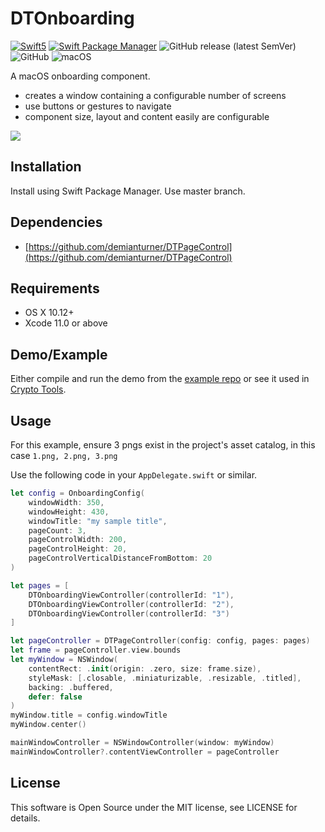 # DTOnboarding

<a href="https://developer.apple.com/swift"><img alt="Swift5" src="https://img.shields.io/badge/language-Swift5-orange.svg"/></a>
<a href="https://swift.org/package-manager"><img alt="Swift Package Manager" src="https://img.shields.io/badge/SwiftPM-compatible-yellowgreen.svg"/></a>
![GitHub release (latest SemVer)](https://img.shields.io/github/v/release/demianturner/dtonboarding?sort=semver)
![GitHub](https://img.shields.io/github/license/demianturner/dtonboarding)
![macOS](https://img.shields.io/badge/macOS-10.12-green.svg)

A macOS onboarding component.

- creates a window containing a configurable number of screens
- use buttons or gestures to navigate
- component size, layout and content easily are configurable

![](https://i.imgur.com/sJb69GE.gif)


## Installation
Install using Swift Package Manager.  Use master branch.

## Dependencies
- [https://github.com/demianturner/DTPageControl](https://github.com/demianturner/DTPageControl)

## Requirements
- OS X 10.12+
- Xcode 11.0 or above

## Demo/Example
Either compile and run the demo from the [example repo](https://github.com/demianturner/OnboardingExample-Mac) or see it used in [Crypto Tools](https://apps.apple.com/gb/app/crypto-tools/id1345035239?mt=12).

## Usage

For this example, ensure 3 pngs exist in the project's asset catalog, in this case `1.png, 2.png, 3.png`

Use the following code in your `AppDelegate.swift` or similar.

```swift
let config = OnboardingConfig(
    windowWidth: 350,
    windowHeight: 430,
    windowTitle: "my sample title",
    pageCount: 3,
    pageControlWidth: 200,
    pageControlHeight: 20,
    pageControlVerticalDistanceFromBottom: 20
)

let pages = [
    DTOnboardingViewController(controllerId: "1"),
    DTOnboardingViewController(controllerId: "2"),
    DTOnboardingViewController(controllerId: "3")
]

let pageController = DTPageController(config: config, pages: pages)
let frame = pageController.view.bounds
let myWindow = NSWindow(
    contentRect: .init(origin: .zero, size: frame.size),
    styleMask: [.closable, .miniaturizable, .resizable, .titled],
    backing: .buffered,
    defer: false
)
myWindow.title = config.windowTitle
myWindow.center()

mainWindowController = NSWindowController(window: myWindow)
mainWindowController?.contentViewController = pageController
```

## License
This software is Open Source under the MIT license, see LICENSE for details.
